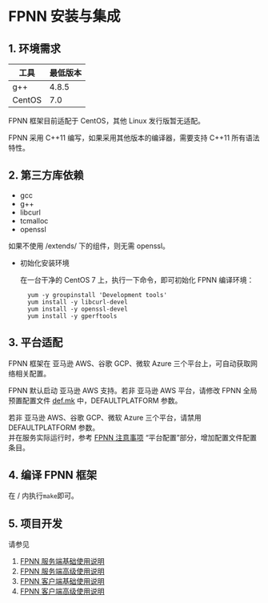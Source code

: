 # FPNN 安装与集成

## 1. 环境需求

| 工具 | 最低版本 |
|------|--------|
| g++ | 4.8.5 |
| CentOS | 7.0 |

FPNN 框架目前适配于 CentOS，其他 Linux 发行版暂无适配。

FPNN 采用 C++11 编写，如果采用其他版本的编译器，需要支持 C++11 所有语法特性。


## 2. 第三方库依赖

+ gcc
+ g++
+ libcurl
+ tcmalloc
+ openssl

如果不使用 <fpnn-folder>/extends/ 下的组件，则无需 openssl。

+ 初始化安装环境

	在一台干净的 CentOS 7 上，执行一下命令，即可初始化 FPNN 编译环境：

		yum -y groupinstall 'Development tools'
		yum install -y libcurl-devel
		yum install -y openssl-devel
		yum install -y gperftools


## 3. 平台适配

FPNN 框架在 亚马逊 AWS、谷歌 GCP、微软 Azure 三个平台上，可自动获取网络相关配置。

FPNN 默认启动 亚马逊 AWS 支持。若非 亚马逊 AWS 平台，请修改 FPNN 全局预置配置文件 [def.mk](../../def.mk) 中，DEFAULTPLATFORM 参数。

若非 亚马逊 AWS、谷歌 GCP、微软 Azure 三个平台，请禁用 DEFAULTPLATFORM 参数。  
并在服务实际运行时，参考 [FPNN 注意事项](fpnn-notices.md) “平台配置”部分，增加配置文件配置条目。



## 4. 编译 FPNN 框架

在 <fpnn-folder>/ 内执行`make`即可。


## 5. 项目开发

请参见

1. [FPNN 服务端基础使用说明](fpnn-server-basic-tutorial.md)
1. [FPNN 服务端高级使用说明](fpnn-server-advanced-tutorial.md)
1. [FPNN 客户端基础使用说明](fpnn-client-basic-tutorial.md)
1. [FPNN 客户端高级使用说明](fpnn-client-advanced-tutorial.md)